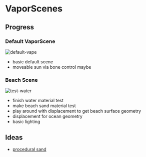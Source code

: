 # VaporScenes

## Progress 

### Default VaporScene 
![default-vape](media/vap1.jpg)
* basic default scene 
* moveable sun via bone control maybe

### Beach Scene 
![test-water](media/beach.jpg)
* finish water material test
* make beach sand material test
* play around with displacement to get beach surface geometry 
* displacement for ocean geometry 
* basic lighting 

## Ideas 

* [procedural sand](https://youtu.be/je8C03Yoc8A)
